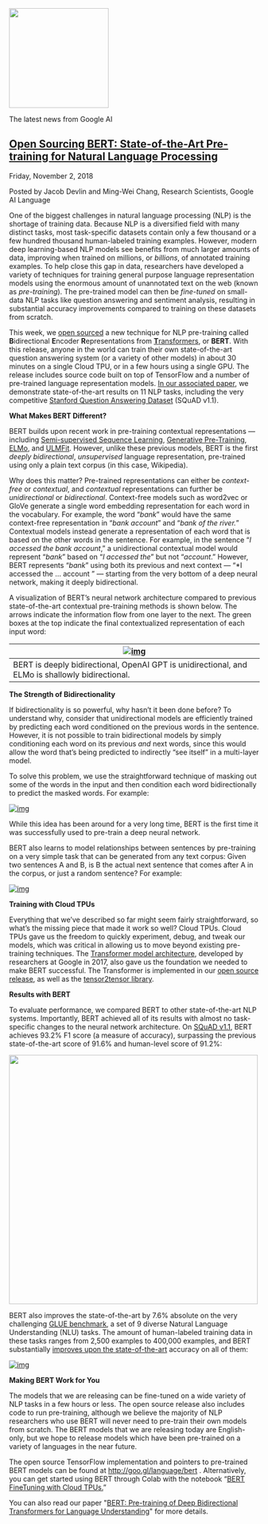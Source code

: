 <img src="https://2.bp.blogspot.com/-qRz-hnwUdY4/WulXSQ6Rv4I/AAAAAAAATvQ/shk7KsphA0c3E3nUMsDVASqYaH0PhLPNwCK4BGAYYCw/s1600/GoogleAI_logo_horizontal_color_rgb.png" width="200">

The latest news from Google AI

## [Open Sourcing BERT: State-of-the-Art Pre-training for Natural Language Processing](http://ai.googleblog.com/2018/11/open-sourcing-bert-state-of-art-pre.html)

Friday, November 2, 2018

Posted by Jacob Devlin and Ming-Wei Chang, Research Scientists, Google AI Language

One of the biggest challenges in natural language processing (NLP) is the shortage of training data. Because NLP is a diversified field with many distinct tasks, most task-specific datasets contain only a few thousand or a few hundred thousand human-labeled training examples. However, modern deep learning-based NLP models see benefits from much larger amounts of data, improving when trained on millions, or *billions*, of annotated training examples. To help close this gap in data, researchers have developed a variety of techniques for training general purpose language representation models using the enormous amount of unannotated text on the web (known as *pre-training*). The pre-trained model can then be *fine-tuned* on small-data NLP tasks like question answering and sentiment analysis, resulting in substantial accuracy improvements compared to training on these datasets from scratch.

 This week, we [open sourced](https://github.com/google-research/bert) a new technique for NLP pre-training called **B**idirectional **E**ncoder **R**epresentations from [**T**ransformers](https://ai.googleblog.com/2017/08/transformer-novel-neural-network.html), or **BERT**. With this release, anyone in the world can train their own state-of-the-art question answering system (or a variety of other models) in about 30 minutes on a single Cloud TPU, or in a few hours using a single GPU. The release includes source code built on top of TensorFlow and a number of pre-trained language representation models. [In our associated paper](https://arxiv.org/pdf/1810.04805.pdf), we demonstrate state-of-the-art results on 11 NLP tasks, including the very competitive [Stanford Question Answering Dataset](https://rajpurkar.github.io/SQuAD-explorer/) (SQuAD v1.1).

**What Makes BERT Different?**

BERT builds upon recent work in pre-training contextual representations — including [Semi-supervised Sequence Learning](https://arxiv.org/pdf/1511.01432.pdf), [Generative Pre-Training](https://openai.com/blog/language-unsupervised/), [ELMo](https://allennlp.org/elmo), and [ULMFit](http://nlp.fast.ai/classification/2018/05/15/introducting-ulmfit.html). However, unlike these previous models, BERT is the first *deeply bidirectional*, *unsupervised* language representation, pre-trained using only a plain text corpus (in this case, Wikipedia).

Why does this matter? Pre-trained representations can either be *context-free* or *contextual*, and *contextual* representations can further be *unidirectional* or *bidirectional*. Context-free models such as word2vec or GloVe generate a single word embedding representation for each word in the vocabulary. For example, the word “*bank*” would have the same context-free representation in “*bank account*” and “*bank of the river.*” Contextual models instead generate a representation of each word that is based on the other words in the sentence. For example, in the sentence “*I accessed the bank account*,” a unidirectional contextual model would represent “*bank*” based on “*I accessed the*” but not “*account*.” However, BERT represents “*bank*” using both its previous and next context — “*I accessed the … account ” — starting from the very bottom of a deep neural network, making it deeply bidirectional.

A visualization of BERT’s neural network architecture compared to previous state-of-the-art contextual pre-training methods is shown below. The arrows indicate the information flow from one layer to the next. The green boxes at the top indicate the final contextualized representation of each input word:

| [![img](https://1.bp.blogspot.com/-RLAbr6kPNUo/W9is5FwUXmI/AAAAAAAADeU/5y9466Zoyoc96vqLjbruLK8i_t8qEdHnQCLcBGAs/s640/image3.png)](https://1.bp.blogspot.com/-RLAbr6kPNUo/W9is5FwUXmI/AAAAAAAADeU/5y9466Zoyoc96vqLjbruLK8i_t8qEdHnQCLcBGAs/s1600/image3.png) |
| ------------------------------------------------------------ |
| BERT is deeply bidirectional, OpenAI GPT is unidirectional, and ELMo is shallowly bidirectional. |

**The Strength of Bidirectionality**

If bidirectionality is so powerful, why hasn’t it been done before? To understand why, consider that unidirectional models are efficiently trained by predicting each word conditioned on the previous words in the sentence. However, it is not possible to train bidirectional models by simply conditioning each word on its previous *and* next words, since this would allow the word that’s being predicted to indirectly “see itself” in a multi-layer model.

To solve this problem, we use the straightforward technique of masking out some of the words in the input and then condition each word bidirectionally to predict the masked words. For example:

[![img](https://2.bp.blogspot.com/-pNxcHHXNZg0/W9iv3evVyOI/AAAAAAAADfA/KTSvKXNzzL0W8ry28PPl7nYI1CG_5WuvwCLcBGAs/s640/f1.png)](https://2.bp.blogspot.com/-pNxcHHXNZg0/W9iv3evVyOI/AAAAAAAADfA/KTSvKXNzzL0W8ry28PPl7nYI1CG_5WuvwCLcBGAs/s1600/f1.png)

While this idea has been around for a very long time, BERT is the first time it was successfully used to pre-train a deep neural network.

BERT also learns to model relationships between sentences by pre-training on a very simple task that can be generated from any text corpus: Given two sentences A and B, is B the actual next sentence that comes after A in the corpus, or just a random sentence? For example:

[![img](https://4.bp.blogspot.com/-K_7yu3kjF18/W9iv-R-MnyI/AAAAAAAADfE/xUwR_G1iTY0vq9X-Z3LnW5t4NLS9BQzdgCLcBGAs/s640/f2.png)](https://4.bp.blogspot.com/-K_7yu3kjF18/W9iv-R-MnyI/AAAAAAAADfE/xUwR_G1iTY0vq9X-Z3LnW5t4NLS9BQzdgCLcBGAs/s1600/f2.png)

**Training with Cloud TPUs**

Everything that we’ve described so far might seem fairly straightforward, so what’s the missing piece that made it work so well? Cloud TPUs. Cloud TPUs gave us the freedom to quickly experiment, debug, and tweak our models, which was critical in allowing us to move beyond existing pre-training techniques. The [Transformer model architecture](https://ai.googleblog.com/2017/08/transformer-novel-neural-network.html), developed by researchers at Google in 2017, also gave us the foundation we needed to make BERT successful. The Transformer is implemented in our [open source release](https://goo.gl/language/bert), as well as the [tensor2tensor library](https://github.com/tensorflow/tensor2tensor).

**Results with BERT**

To evaluate performance, we compared BERT to other state-of-the-art NLP systems. Importantly, BERT achieved all of its results with almost no task-specific changes to the neural network architecture. On [SQuAD v1.1](https://rajpurkar.github.io/SQuAD-explorer/), BERT achieves 93.2% F1 score (a measure of accuracy), surpassing the previous state-of-the-art score of 91.6% and human-level score of 91.2%:

<img src="https://4.bp.blogspot.com/-iQZIsE3lbVY/W9i8Tc-F7RI/AAAAAAAADfU/DrxjBoDfqrwe6GJUxENqWuzQ0IPlgT3TgCLcBGAs/s640/image3.png" width="500">

BERT also improves the state-of-the-art by 7.6% absolute on the very challenging [GLUE benchmark](https://gluebenchmark.com/), a set of 9 diverse Natural Language Understanding (NLU) tasks. The amount of human-labeled training data in these tasks ranges from 2,500 examples to 400,000 examples, and BERT substantially [improves upon the state-of-the-art](https://gluebenchmark.com/leaderboard) accuracy on all of them:

[![img](https://1.bp.blogspot.com/-LF3fzlLXOjI/W9i8hcEKTxI/AAAAAAAADfY/HG-K6NGNNRIIfnojh_9G_83DkauwiSz3gCLcBGAs/s640/image1.png)](https://1.bp.blogspot.com/-LF3fzlLXOjI/W9i8hcEKTxI/AAAAAAAADfY/HG-K6NGNNRIIfnojh_9G_83DkauwiSz3gCLcBGAs/s1600/image1.png)

**Making BERT Work for You**

The models that we are releasing can be fine-tuned on a wide variety of NLP tasks in a few hours or less. The open source release also includes code to run pre-training, although we believe the majority of NLP researchers who use BERT will never need to pre-train their own models from scratch. The BERT models that we are releasing today are English-only, but we hope to release models which have been pre-trained on a variety of languages in the near future.

 

The open source TensorFlow implementation and pointers to pre-trained BERT models can be found at http://goo.gl/language/bert . Alternatively, you can get started using BERT through Colab with the notebook “[BERT FineTuning with Cloud TPUs.](https://colab.sandbox.google.com/github/tensorflow/tpu/blob/master/tools/colab/bert_finetuning_with_cloud_tpus.ipynb)”

You can also read our paper "[BERT: Pre-training of Deep Bidirectional Transformers for Language Understanding](https://arxiv.org/abs/1810.04805)" for more details.